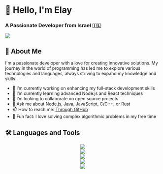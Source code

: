 # 👋 Hello, I'm Elay

### A Passionate Developer from Israel 🇮🇱

<img src="https://camo.githubusercontent.com/5def963abc3fb1fd3dace468e8742e4a6fcd01714df422f3bc3c8f5fd0d2d06f/68747470733a2f2f726561646d652d747970696e672d7376672e6865726f6b756170702e636f6d3f6c696e65733d46756c6c2b537461636b2b446576656c6f7065723b416c776179732b6c6561726e696e672b6e65772b7468696e67732663656e7465723d747275652677696474683d333830266865696768743d3435" data-canonical-src="https://readme-typing-svg.herokuapp.com?lines=Full+Stack+Developer;Always+learning+new+things&amp;center=true&amp;width=380&amp;height=45" style="max-width: 100%;">

## 🚀 About Me
I'm a passionate developer with a love for creating innovative solutions. My journey in the world of programming has led me to explore various technologies and languages, always striving to expand my knowledge and skills.

- 🌱 I’m currently working on enhancing my full-stack development skills  
- 🌿 I’m currently learning advanced Node.js and React techniques  
- 🤝 I’m looking to collaborate on open source projects  
- 💬 Ask me about Node.js, Java, JavaScript, C/C++, or Rust  
- 📫 How to reach me: [Through GitHub](https://github.com/elaylevy123)  
- 🧠 Fun fact: I love solving complex algorithmic problems in my free time  


## 🛠️ Languages and Tools

<div align="center">
  <img src="https://skillicons.dev/icons?i=js,ts,java,cpp,cs,c" /><br>
  <img src="https://skillicons.dev/icons?i=react,php,nodejs,express,nextjs,bots" /><br>
  <img src="https://skillicons.dev/icons?i=aws,dotnet,electron,ai,html,css" /><br>
  <img src="https://skillicons.dev/icons?i=jquery,tailwind,mongodb,mysql,postgres,git" /><br>
  <img src="https://skillicons.dev/icons?i=github,postman,linux,py,laravel,spring" />
</div>
